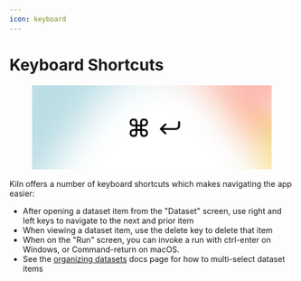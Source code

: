 ```yaml
---
icon: keyboard
---
```


# Keyboard Shortcuts

<figure><img src="../.gitbook/assets/KBD.png" alt=""><figcaption></figcaption></figure>

Kiln offers a number of keyboard shortcuts which makes navigating the app easier:

* After opening a dataset item from the "Dataset" screen, use right and left keys to navigate to the next and prior item
* When viewing a dataset item, use the delete key to delete that item
* When on the "Run" screen, you can invoke a run with ctrl-enter on Windows, or Command-return on macOS.
* See the [organizing datasets](organizing-datasets.md) docs page for how to multi-select dataset items
